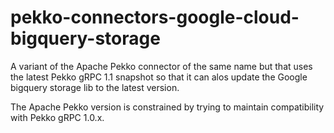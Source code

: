 # pekko-connectors-google-cloud-bigquery-storage

A variant of the Apache Pekko connector of the same name but that uses the latest Pekko gRPC 1.1 snapshot so that it can alos update the Google bigquery storage lib to the latest version.

The Apache Pekko version is constrained by trying to maintain compatibility with Pekko gRPC 1.0.x.

